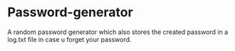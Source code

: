 # Password-generator
A random password generator which also stores the created password in a log.txt file in case u forget your password.
